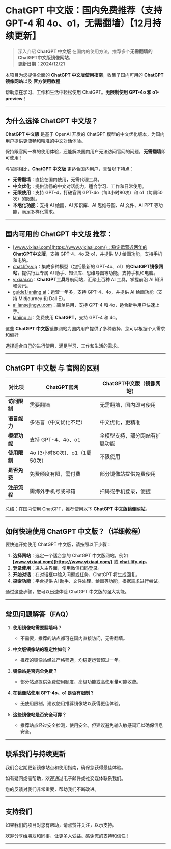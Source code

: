 # ChatGPT 中文版：国内免费推荐（支持 GPT-4 和 4o、o1，无需翻墙）【12月持续更新】

> 深入介绍 **ChatGPT 中文版** 在国内的使用方法，推荐多个**无需翻墙的 ChatGPT中文版镜像网站**。  
> **更新日期：2024/12/21**

本项目为您提供全面的 **ChatGPT 中文版使用指南**，收集了国内可用的 **ChatGPT 镜像网站**以及 **官方使用教程**

帮助您在学习、工作和生活中轻松使用 ChatGPT。**无限制使用 GPT-4o 和 o1-preview！**

---

## 为什么选择 ChatGPT 中文版？

**ChatGPT 中文版** 是基于 OpenAI 开发的 ChatGPT 模型的中文优化版本，为国内用户提供更流畅和精准的中文对话体验。

保持跟官网一样的使用体验，还能解决国内用户无法访问官网的问题，**无需翻墙**即可使用！

与官网相比，**ChatGPT 中文版** 更适合国内用户，具备以下特点：

- **无需翻墙**：直接在国内使用，无需代理工具。
- **中文优化**：提供流畅的中文对话能力，适合学习、工作和日常使用。
- **无限使用**：支持 GPT-4，打破官网 GPT-4o（每3小时80次）和 o1（每周50次）的限制。
- **本地化功能**：支持 AI 绘画、AI 知识库、AI 思维导图、AI 文件、AI PPT 等功能，满足多样化需求。

---

## 国内可用的 ChatGPT 中文版 推荐：

- [www.yixiaai.com](https://www.yixiaai.com/)：稳定运营近两年的 **ChatGPT中文版**，支持 GPT-4、4o 及 o1，并提供 MJ 绘画功能，支持手机和电脑。
- [chat.lify.vip](https://chat.lify.vip/)：集成多种模型（包括最新的 GPT-4o、o1）的**ChatGPT镜像网站**，提供行业专属 AI 助手、知识库、思维导图等功能，支持手机和电脑。
- [yixiaai.cn](https://yixiaai.cn/)：**ChatGPT工具**导航网站，汇聚上百种 AI 工具，掌握前沿 AI 知识和资讯。
- [guide1.lanjing.ai](https://guide1.lanjing.ai/)：运营一年多，支持 GPT-4、4o，并提供 AI 绘画功能（支持 Midjourney 和 Dall·E）。
- [ai.lansejingyu.com](https://ai.lansejingyu.com/)：简单易用，支持 GPT-4 和 4o，适合新手用户快速上手。
- [lanjing.ai](https://lanjing.ai/)：免费使用 **ChatGPT**，支持 GPT-4 和 4o。

这些 **ChatGPT 中文版**镜像网站为国内用户提供了多种选择，您可以根据个人需求和偏好

选择适合自己的进行使用，满足学习、工作和生活的需求。

---

## ChatGPT 中文版 与 官网的区别

| 对比项 | ChatGPT官网 | ChatGPT中文版（镜像网站）|
|-------- |-------- |-------- |
| **访问限制** | 需要翻墙 | 无需翻墙，国内即可使用 |
| **语言能力** | 多语言（中文优化不足） | 中文优化，更精准 |
| **模型功能** | 支持 GPT-4、4o、o1 | 全模型支持，部分网站有扩展功能 |
| **使用限制** | 4o (3小时80次)、o1（1周50次） | 不限使用 |
| **是否免费** | 免费额度有限，需付费 | 部分镜像站提供免费使用 |
| **注册流程** | 需海外手机号或邮箱 | 扫码或手机登录，便捷 |

总结：在国内使用 ChatGPT，推荐使用以下 **ChatGPT 中文版镜像网站**。

---

## 如何快速使用 ChatGPT 中文版？（详细教程）

要快速开始使用 ChatGPT 中文版，请按照以下步骤：

1. **选择网站**：选定一个适合您的 ChatGPT 中文版网站，例如 **[www.yixiaai.com](https://www.yixiaai.com/)** 或 **[chat.lify.vip](https://chat.lify.vip/)**。
2. **登录使用**：进入主界面，使用微信扫码登录。
3. **开始对话**：在对话框中输入问题或任务，ChatGPT 将生成回复。
4. **探索功能**：平台提供 AI 助手、文件处理、绘画等功能，根据需求进行尝试。

通过这些步骤，您可以迅速体验 ChatGPT 中文版的强大功能。

---

## 常见问题解答（FAQ）

1. **使用镜像站需要翻墙吗？**
   - 不需要，推荐的站点都可在国内直接访问，无需翻墙。

2. **中文版镜像站的稳定性如何？**
   - 推荐的镜像站经过严格筛选，均稳定运营超过一年。

3. **镜像站是否完全免费？**
   - 部分站点提供免费使用额度，高级功能或高使用量可能收费。

4. **在镜像站使用 GPT-4o、o1 是否有限制？**
   - 无使用限制，建议使用推荐镜像站以获得更佳体验。

5. **这些镜像站是否安全可靠？**
   - 推荐站点经过安全检测，使用安全。但建议避免输入敏感词汇以确保信息安全。

---

## 联系我们与持续更新

我们会定期更新镜像站点和使用指南，确保您获得最佳体验。

如有疑问或需帮助，欢迎通过电子邮件或社交媒体联系我们。

您的反馈对我们非常重要，帮助我们不断改进。

---

## 支持我们

如果我们的项目对您有帮助，请点赞并关注，以示支持。

欢迎分享给朋友和同事，让更多人受益。感谢您的支持和信任！

---
